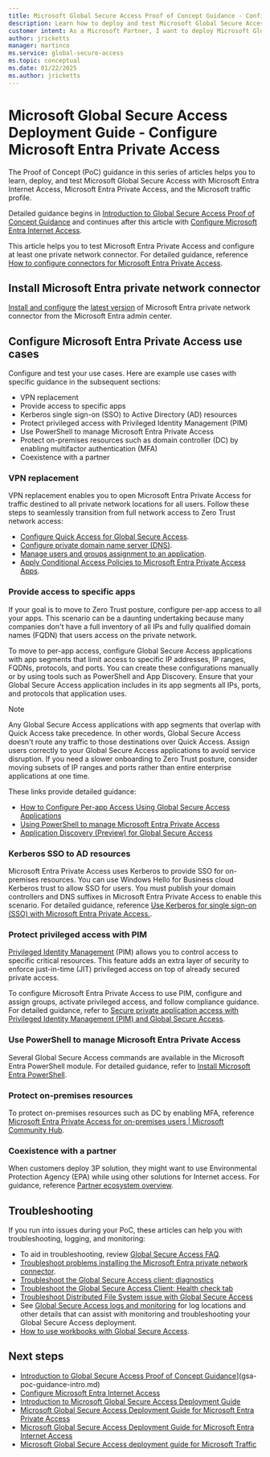 ```yaml
---
title: Microsoft Global Secure Access Proof of Concept Guidance - Configure Microsoft Entra Private Access
description: Learn how to deploy and test Microsoft Global Secure Access with Microsoft Entra Private Access.
customer intent: As a Microsoft Partner, I want to deploy Microsoft Global Secure Access for Microsoft Entra Private Access as a Proof of Concept in my production or test environment.
author: jricketts
manager: martinco
ms.service: global-secure-access
ms.topic: conceptual
ms.date: 01/22/2025
ms.author: jricketts
---
```

# Microsoft Global Secure Access Deployment Guide - Configure Microsoft Entra Private Access

The Proof of Concept (PoC) guidance in this series of articles helps you to learn, deploy, and test Microsoft Global Secure Access with Microsoft Entra Internet Access, Microsoft Entra Private Access, and the Microsoft traffic profile.

Detailed guidance begins in [Introduction to Global Secure Access Proof of Concept Guidance](gsa-poc-guidance-intro.md) and continues after this article with [Configure Microsoft Entra Internet Access](gsa-poc-internet-access.md).

This article helps you to test Microsoft Entra Private Access and configure at least one private network connector. For detailed guidance, reference [How to configure connectors for Microsoft Entra Private Access](../global-secure-access/how-to-configure-connectors.md).

## Install Microsoft Entra private network connector

[Install and configure](../global-secure-access/how-to-configure-connectors.md#install-and-register-a-connector) the [latest version](../global-secure-access/reference-version-history.md) of Microsoft Entra private network connector from the Microsoft Entra admin center.

## Configure Microsoft Entra Private Access use cases

Configure and test your use cases. Here are example use cases with specific guidance in the subsequent sections:
- VPN replacement
- Provide access to specific apps
- Kerberos single sign-on (SSO) to Active Directory (AD) resources
- Protect privileged access with Privileged Identity Management (PIM)
- Use PowerShell to manage Microsoft Entra Private Access
- Protect on-premises resources such as domain controller (DC) by enabling multifactor authentication (MFA)
- Coexistence with a partner

### VPN replacement

VPN replacement enables you to open Microsoft Entra Private Access for traffic destined to all private network locations for all users. Follow these steps to seamlessly transition from full network access to Zero Trust network access:

- [Configure Quick Access for Global Secure Access](../global-secure-access/how-to-configure-quick-access.md).
- [Configure private domain name server (DNS)](../global-secure-access/how-to-configure-quick-access.md#add-private-dns-suffixes).
- [Manage users and groups assignment to an application](../identity/enterprise-apps/assign-user-or-group-access-portal.md).
- [Apply Conditional Access Policies to Microsoft Entra Private Access Apps](../global-secure-access/how-to-target-resource-private-access-apps.md).

### Provide access to specific apps

If your goal is to move to Zero Trust posture, configure per-app access to all your apps. This scenario can be a daunting undertaking because many companies don't have a full inventory of all IPs and fully qualified domain names (FQDN) that users access on the private network.

To move to per-app access, configure Global Secure Access applications with app segments that limit access to specific IP addresses, IP ranges, FQDNs, protocols, and ports. You can create these configurations manually or by using tools such as PowerShell and App Discovery. Ensure that your Global Secure Access application includes in its app segments all IPs, ports, and protocols that application uses.

>[!NOTE]
>Any Global Secure Access applications with app segments that overlap with Quick Access take precedence. In other words, Global Secure Access doesn't route any traffic to those destinations over Quick Access. Assign users correctly to your Global Secure Access applications to avoid service disruption. If you need a slower onboarding to Zero Trust posture, consider moving subsets of IP ranges and ports rather than entire enterprise applications at one time.

These links provide detailed guidance:

- [How to Configure Per-app Access Using Global Secure Access Applications](../global-secure-access/how-to-configure-per-app-access.md)
- [Using PowerShell to manage Microsoft Entra Private Access](#use-powershell-to-manage-microsoft-entra-private-access)
- [Application Discovery (Preview) for Global Secure Access](../global-secure-access/how-to-application-discovery.md)

### Kerberos SSO to AD resources

Microsoft Entra Private Access uses Kerberos to provide SSO for on-premises resources. You can use Windows Hello for Business cloud Kerberos trust to allow SSO for users. You must publish your domain controllers and DNS suffixes in Microsoft Entra Private Access to enable this scenario. For detailed guidance, reference [Use Kerberos for single sign-on (SSO) with Microsoft Entra Private Access.](../global-secure-access/how-to-configure-kerberos-sso.md).

### Protect privileged access with PIM

[Privileged Identity Management](../id-governance/privileged-identity-management/pim-configure.md) (PIM) allows you to control access to specific critical resources. This feature adds an extra layer of security to enforce just-in-time (JIT) privileged access on top of already secured private access.

To configure Microsoft Entra Private Access to use PIM, configure and assign groups, activate privileged access, and follow compliance guidance. For detailed guidance, refer to [Secure private application access with Privileged Identity Management (PIM) and Global Secure Access](../global-secure-access/how-to-configure-global-access-with-pim.md).

### Use PowerShell to manage Microsoft Entra Private Access

Several Global Secure Access commands are available in the Microsoft Entra PowerShell module. For detailed guidance, refer to [Install Microsoft Entra PowerShell](/powershell/entra-powershell/installation).

### Protect on-premises resources

To protect on-premises resources such as DC by enabling MFA, reference [Microsoft Entra Private Access for on-premises users | Microsoft Community Hub](https://techcommunity.microsoft.com/blog/identity/microsoft-entra-private-access-for-on-prem-users/3905450).

### Coexistence with a partner

When customers deploy 3P solution, they might want to use Environmental Protection Agency (EPA) while using other solutions for Internet access. For guidance, reference [Partner ecosystem overview](../global-secure-access/partner-ecosystems-overview.md).

## Troubleshooting

If you run into issues during your PoC, these articles can help you with troubleshooting, logging, and monitoring:

- To aid in troubleshooting, review [Global Secure Access FAQ](../global-secure-access/resource-faq.yml).
- [Troubleshoot problems installing the Microsoft Entra private network connector](../global-secure-access/troubleshoot-connectors.md).
- [Troubleshoot the Global Secure Access client: diagnostics](../global-secure-access/troubleshoot-global-secure-access-client-advanced-diagnostics.md)
- [Troubleshoot the Global Secure Access Client: Health check tab](../global-secure-access/troubleshoot-global-secure-access-client-diagnostics-health-check.md)
- [Troubleshoot Distributed File System issue with Global Secure Access](../global-secure-access/troubleshoot-distributed-file-system.md)
- See [Global Secure Access logs and monitoring](../global-secure-access/concept-global-secure-access-logs-monitoring.md) for log locations and other details that can assist with monitoring and troubleshooting your Global Secure Access deployment.
- [How to use workbooks with Global Secure Access](../global-secure-access/how-to-use-workbooks.md).

## Next steps

- [Introduction to Global Secure Access Proof of Concept Guidance](gsa-poc-guidance-intro.md)](gsa-poc-guidance-intro.md)
- [Configure Microsoft Entra Internet Access](gsa-poc-internet-access.md)
- [Introduction to Microsoft Global Secure Access Deployment Guide](gsa-deployment-guide-intro.md)
- [Microsoft Global Secure Access Deployment Guide for Microsoft Entra Private Access](gsa-deployment-guide-private-access.md)
- [Microsoft Global Secure Access Deployment Guide for Microsoft Entra Internet Access](gsa-deployment-guide-internet-access.md)
- [Microsoft Global Secure Access deployment guide for Microsoft Traffic](gsa-deployment-guide-microsoft-traffic.md)
